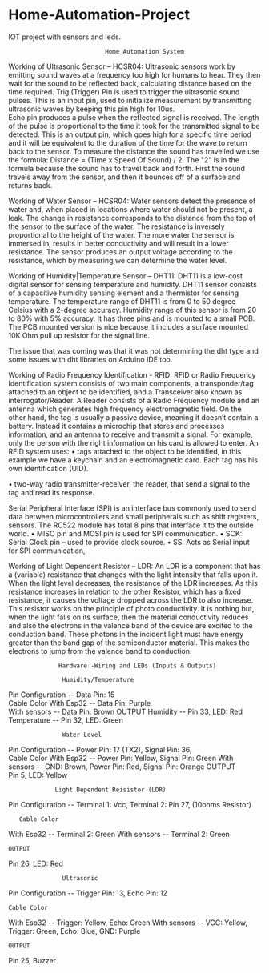 # Home-Automation-Project
IOT project with sensors and leds.

                               Home Automation System

Working of Ultrasonic Sensor – HCSR04:
Ultrasonic sensors work by emitting sound waves at a frequency too high for humans to hear. They then wait for the sound to be reflected back, calculating distance based on the time required.
Trig (Trigger) Pin is used to trigger the ultrasonic sound pulses. This is an input pin, used to initialize measurement by transmitting ultrasonic waves by keeping this pin high for 10us.  
Echo pin produces a pulse when the reflected signal is received. The length of the pulse is proportional to the time it took for the transmitted signal to be detected. This is an output pin, which goes high for a specific time period and it will be equivalent to the duration of the time for the wave to return back to the sensor.
To measure the distance the sound has travelled we use the formula: Distance = (Time x Speed Of Sound) / 2. The "2" is in the formula because the sound has to travel back and forth. First the sound travels away from the sensor, and then it bounces off of a surface and returns back. 



Working of Water Sensor – HCSR04:
Water sensors detect the presence of water and, when placed in locations where water should not be present, a leak. 
The change in resistance corresponds to the distance from the top of the sensor to the surface of the water. The resistance is inversely proportional to the height of the water. The more water the sensor is immersed in, results in better conductivity and will result in a lower resistance. The sensor produces an output voltage according to the resistance, which by measuring we can determine the water level.



Working of Humidity|Temperature Sensor – DHT11:
DHT11 is a low-cost digital sensor for sensing temperature and humidity. DHT11 sensor consists of a capacitive humidity sensing element and a thermistor for sensing temperature. 
The temperature range of DHT11 is from 0 to 50 degree Celsius with a 2-degree accuracy. Humidity range of this sensor is from 20 to 80% with 5% accuracy. 
It has three pins and is mounted to a small PCB. The PCB mounted version is nice because it includes a surface mounted 10K Ohm pull up resistor for the signal line.

The issue that was coming was that it was not determining the dht type and some issues with dht libraries on Arduino IDE too.



Working of Radio Frequency Identification - RFID:
RFID or Radio Frequency Identification system consists of two main components, a transponder/tag attached to an object to be identified, and a Transceiver also known as interrogator/Reader.
A Reader consists of a Radio Frequency module and an antenna which generates high frequency electromagnetic field. On the other hand, the tag is usually a passive device, meaning it doesn’t contain a battery. Instead it contains a microchip that stores and processes information, and an antenna to receive and transmit a signal.
For example, only the person with the right information on his card is allowed to enter. An RFID system uses:
•	tags attached to the object to be identified, in this example we have a keychain and an electromagnetic card. Each tag has his own identification (UID).

•	two-way radio transmitter-receiver, the reader, that send a signal to the tag and read its response.

Serial Peripheral Interface (SPI) is an interface bus commonly used to send data between microcontrollers and small peripherals such as shift registers, sensors.
The RC522 module has total 8 pins that interface it to the outside world.
•	MISO pin and MOSI pin is used for SPI communication.
•	SCK: Serial Clock pin – used to provide clock source.
•	SS: Acts as Serial input for SPI communication,



Working of Light Dependent Resistor – LDR:
An LDR is a component that has a (variable) resistance that changes with the light intensity that falls upon it.
When the light level decreases, the resistance of the LDR increases. As this resistance increases in relation to the other Resistor, which has a fixed resistance, it causes the voltage dropped across the LDR to also increase.
This resistor works on the principle of photo conductivity. It is nothing but, when the light falls on its surface, then the material conductivity reduces and also the electrons in the valence band of the device are excited to the conduction band. These photons in the incident light must have energy greater than the band gap of the semiconductor material. This makes the electrons to jump from the valence band to conduction.






                  Hardware -Wiring and LEDs (Inputs & Outputs)

                   Humidity/Temperature	

Pin Configuration -- Data Pin: 15	
      Cable Color
With Esp32 -- Data Pin: Purple	
With sensors -- Data Pin: Brown	
       OUTPUT
Humidity -- Pin 33,  LED: Red
Temperature -- Pin 32,  LED: Green



                   Water Level
     
Pin Configuration -- Power Pin: 17 (TX2), Signal Pin: 36,	
          Cable Color
With Esp32 -- Power Pin: Yellow, Signal Pin: Green
With sensors --   GND: Brown, Power Pin: Red, Signal Pin: Orange
    OUTPUT	
Pin 5, LED: Yellow


                 Light Dependent Reisistor (LDR)
	
Pin Configuration -- Terminal 1: Vcc, Terminal 2: Pin 27, (10ohms Resistor)
	
       Cable Color
With Esp32 -- Terminal 2: Green	
With sensors -- Terminal 2: Green

    OUTPUT	
Pin 26, LED: Red



                   Ultrasonic	

Pin Configuration -- Trigger Pin: 13, Echo Pin: 12

    Cable Color
With Esp32 -- Trigger: Yellow, Echo: Green
With sensors -- VCC: Yellow, Trigger: Green, Echo: Blue, GND: Purple	

    OUTPUT	
Pin 25, Buzzer











